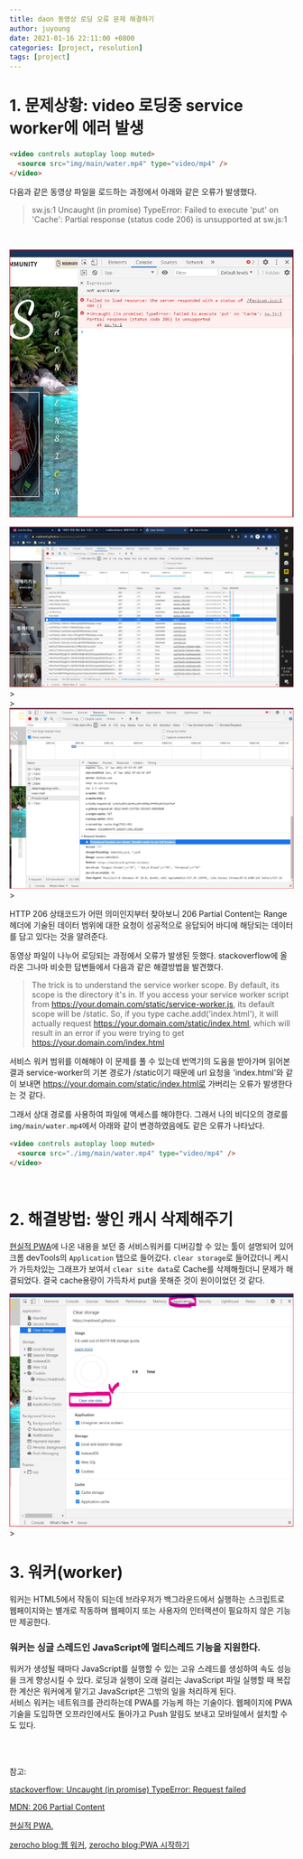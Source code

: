```yaml
---
title: daon 동영상 로딩 오류 문제 해결하기
author: juyoung
date: 2021-01-16 22:11:00 +0800
categories: [project, resolution]
tags: [project]
---
```


# 1. 문제상황: video 로딩중 service worker에 에러 발생

```html
<video controls autoplay loop muted>
  <source src="img/main/water.mp4" type="video/mp4" />
</video>
```

다음과 같은 동영상 파일을 로드하는 과정에서 아래와 같은 오류가 발생했다.

> sw.js:1 Uncaught (in promise) TypeError: Failed to execute 'put' on 'Cache': Partial response (status code 206) is unsupported at sw.js:1

<br />

![mp4_206_error.jpg](/assets/img/mp4_206_error.jpg)

![sw_fetch.jpg](/assets/img/sw_fetch.jpg) > <br /> >
![provisional_header.jpg](/assets/img/provisional_header.jpg) > <br />

HTTP 206 상태코드가 어떤 의미인지부터 찾아보니 206 Partial Content는 Range 헤더에 기술된 데이터 범위에 대한 요청이 성공적으로 응답되어 바디에 해당되는 데이터를 담고 있다는 것을 알려준다.

동영상 파일이 나누어 로딩되는 과정에서 오류가 발생된 듯했다.
stackoverflow에 올라온 그나마 비슷한 답변들에서 다음과 같은 해결방법을 발견했다.

> The trick is to understand the service worker scope. By default, its scope is the directory it's in. If you access your service worker script from https://your.domain.com/static/service-worker.js, its default scope will be /static. So, if you type cache.add('index.html'), it will actually request https://your.domain.com/static/index.html, which will result in an error if you were trying to get https://your.domain.com/index.html

서비스 워커 범위를 이해해야 이 문제를 풀 수 있는데 번역기의 도움을 받아가며 읽어본 결과 service-worker의 기본 경로가 /static이기 때문에 url 요청을 'index.html'와 같이 보내면 https://your.domain.com/static/index.html로 가버리는 오류가 발생한다는 것 같다.
<br />

그래서 상대 경로를 사용하여 파일에 액세스를 해야한다. 그래서 나의 비디오의 경로를 `img/main/water.mp4`에서 아래와 같이 변경하였음에도 같은 오류가 나타났다.

```html
<video controls autoplay loop muted>
  <source src="./img/main/water.mp4" type="video/mp4" />
</video>
```

<br />

# 2. 해결방법: 쌓인 캐시 삭제해주기

[현실적 PWA](https://www.slideshare.net/netil/pwa-65378869)에 나온 내용을 보던 중 서비스워커를 디버깅할 수 있는 툴이 설명되어 있어 크롬 devTools의 `Application` 탭으로 들어갔다. `clear storage`로 들어갔더니 케시가 가득차있는 그래프가 보여서 `clear site data`로 Cache를 삭제해줬더니 문제가 해결되었다. 결국 cache용량이 가득차서 put을 못해준 것이 원이이었던 것 같다.

![clear_storage.jpg](/assets/img/clear_storage.jpg) > <br />

# 3. 워커(worker)

워커는 HTML5에서 작동이 되는데 브라우저가 백그라운드에서 실행하는 스크립트로 웹페이지와는 별개로 작동하며 웹페이지 또는 사용자의 인터랙션이 필요하지 않은 기능만 제공한다.

### 워커는 싱글 스레드인 JavaScript에 멀티스레드 기능을 지원한다.

워커가 생성될 때마다 JavaScript를 실행할 수 있는 고유 스레드를 생성하여 속도 성능을 크게 향상시킬 수 있다. 로딩과 실행이 오래 걸리는 JavaScript 파일 실행할 때 복잡한 계산은 워커에게 맡기고 JavaScript은 그밖의 일을 처리하게 된다.
<br />
서비스 워커는 네트워크를 관리하는데 PWA를 가능케 하는 기술이다. 웹페이지에 PWA 기술을 도입하면 오프라인에서도 돌아가고 Push 알림도 보내고 모바일에서 설치할 수도 있다. <br />

<br /><br />

참고:<br />

[stackoverflow: Uncaught (in promise) TypeError: Request failed](https://stackoverflow.com/questions/49844781/uncaught-in-promise-typeerror-request-failed)
<br />

[MDN: 206 Partial Content](https://developer.mozilla.org/ko/docs/Web/HTTP/Status/206)
<br />

[현실적 PWA](https://www.slideshare.net/netil/pwa-65378869),
<br />

[zerocho blog:웹 워커](https://www.zerocho.com/category/HTML&DOM/post/5a85672158a199001b42ed9c),
[zerocho blog:PWA 시작하기](https://www.zerocho.com/category/HTML&DOM/post/5a9a638033c01a001bfa6912)

